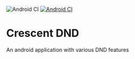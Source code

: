 ![Android CI](https://github.com/gouthams22/crescent-dnd/workflows/Android%20CI/badge.svg)
[![Android CI](https://github.com/gouthams22/crescent-dnd/actions/workflows/android.yml/badge.svg)](https://github.com/gouthams22/crescent-dnd/actions/workflows/android.yml)
# Crescent DND
An android application with various DND features
